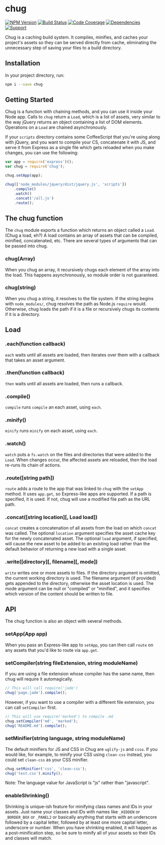 # chug

 [![NPM Version](https://badge.fury.io/js/chug.png)](http://badge.fury.io/js/chug)
 [![Build Status](https://travis-ci.org/zerious/chug.png?branch=master)](https://travis-ci.org/zerious/chug)
 [![Code Coverage](https://coveralls.io/repos/zerious/chug/badge.png?branch=master)](https://coveralls.io/r/zerious/chug)
 [![Dependencies](https://david-dm.org/zerious/chug.png?theme=shields.io)](https://david-dm.org/zerious/chug)
 [![Support](http://img.shields.io/gittip/zerious.png)](https://www.gittip.com/zerious/)

Chug is a caching build system. It compiles, minifies, and caches your
project's assets so they can be served directly from cache, eliminating
the unnecessary step of saving your files to a build directory.

## Installation

In your project directory, run:
```bash
npm i --save chug
```

## Getting Started

Chug is a function with chaining methods, and you can use it inside your Node
app. Calls to ```chug``` return a ```Load```, which is a list of assets, very
similar to the way jQuery returns an object containing a list of DOM elements.
Operations on a ```Load``` are chained asynchronously.

If your ```scripts``` directory contains some CoffeeScript that you're using
along with jQuery, and you want to compile your CS, concatenate it with JS,
and serve it from Express as a single file which gets reloaded when you make
changes, you can use the following:
```javascript
var app = require('express')();
var chug = require('chug');

chug.setApp(app);

chug(['node_modules/jquery/dist/jquery.js', 'scripts'])
	.compile()
	.watch()
	.concat('/all.js')
	.route();
```


## The chug function

The `chug` module exports a function which returns an object called a `Load`.
(Chug a load, eh?) A load contains an array of assets that can be compiled,
minified, concatenated, etc.  There are several types of arguments that can
be passed into chug.

### chug(Array)
When you chug an array, it recursively chugs each element of the array into
the load. This happens asynchronously, so module order is not guaranteed.

### chug(string)
When you chug a string, it resolves to the file system. If the string begins
with `node_modules/`, chug resolves the path as Node.js `require` would.
Otherwise, chug loads the path if it is a file or recursively chugs its
contents if it is a directory.

## Load

### .each(function callback)
`each` waits until all assets are loaded, then iterates over them
with a callback that takes an asset argument.

### .then(function callback)
`then` waits until all assets are loaded, then runs a callback.

### .compile()
`compile` runs `compile` an each asset, using `each`.

### .minify()
`minify` runs `minify` on each asset, using `each`.

### .watch()
`watch` puts a `fs.watch` on the files and directories that were
added to the `Load`. When changes occur, the affected assets are
reloaded, then the load re-runs its chain of actions.

### .route([string path])
`route` adds a route to the app that was linked to `chug` with
the `setApp` method. It uses `app.get`, so Express-like apps are
supported.  If a path is specified, it is used.  If not, chug
will use a modified file path as the URL path.

### .concat([string location][, Load load])
`concat` creates a concatenation of all assets from the load on
which `concat` was called.  The optional `location` argument
specifies the asset cache key for the newly concatenated asset.
The optional `load` argument, if specified, will cause the new
asset to be added to an existing load rather than the default
behavior of returning a new load with a single asset.

### .write([directory][, filename][, mode])
`write` writes one or more assets to files. If the directory
argument is omitted, the current working directory is used.
The filename argument (if provided) gets appended to the
directory, otherwise the asset location is used.  The mode
argument can be null or "compiled" or "minified", and it
specifies which version of the content should be written
to file.

## API

The chug function is also an object with several methods.

### setApp(App app)

When you pass an Express-like app to `setApp`, you can then call
`route` on any assets that you'd like to route via `app.get`.

### setCompiler(string fileExtension, string moduleName)

If you are using a file extension whose compiler has the same
name, then chug will require it automagically.
```javascript
// This will call require('jade')
chug('page.jade').compile();
```

However, if you want to use a compiler with a different file
extension, you can call `setCompiler` first.

```javascript
// This will use require('marked') to compile .md
chug.setCompiler('md', 'marked');
chug('README.md').compile();
```

### setMinifier(string language, string moduleName)

The default minifiers for JS and CSS in Chug are
`uglify-js` and `csso`. If you would like, for example, to
minify your CSS using `clean-css` instead, you could set
`clean-css` as your CSS minifier.

```javascript
chug.setMinifier('css', 'clean-css');
chug('test.css').minify();
```

Note: The language value for JavaScript is "js" rather
than "javascript".

### enableShrinking()

Shrinking is unique-ish feature for minifying class names
and IDs in your assets.  Just name your classes and IDs
with names like `_HIDDEN` or `_BORDER_BOX` or `_PANEL2`
or basically anything that starts with an underscore
followed by a capital letter, followed by at least one
more capital letter, underscore or number.  When you have
shrinking enabled, it will happen as a post-minification
step, so be sure to minify all of your assets so their
IDs and classes will match.
